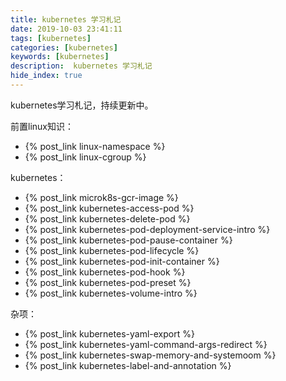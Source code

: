```yaml
---
title: kubernetes 学习札记
date: 2019-10-03 23:41:11
tags: [kubernetes]
categories: [kubernetes]
keywords: [kubernetes]
description:  kubernetes 学习札记
hide_index: true
---
```


kubernetes学习札记，持续更新中。

前置linux知识：
- {% post_link linux-namespace %}
- {% post_link linux-cgroup %}

kubernetes：
- {% post_link microk8s-gcr-image %}
- {% post_link kubernetes-access-pod %}
- {% post_link kubernetes-delete-pod %}
- {% post_link kubernetes-pod-deployment-service-intro %}
- {% post_link kubernetes-pod-pause-container %}
- {% post_link kubernetes-pod-lifecycle %}
- {% post_link kubernetes-pod-init-container %}
- {% post_link kubernetes-pod-hook %}
- {% post_link kubernetes-pod-preset %}
- {% post_link kubernetes-volume-intro %}

杂项：
- {% post_link kubernetes-yaml-export %}
- {% post_link kubernetes-yaml-command-args-redirect %}
- {% post_link kubernetes-swap-memory-and-systemoom %}
- {% post_link kubernetes-label-and-annotation %}
